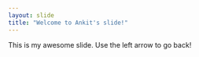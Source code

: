 ```yaml
---
layout: slide
title: "Welcome to Ankit's slide!"
---
```

This is my awesome slide. 
Use the left arrow to go back!